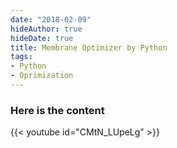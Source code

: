 ```yaml
---
date: "2018-02-09"
hideAuthor: true
hideDate: true
title: Membrane Optimizer by Python
tags:
- Python
- Oprimization
---
```


### Here is the content

{{< youtube id="CMtN_LUpeLg" >}}